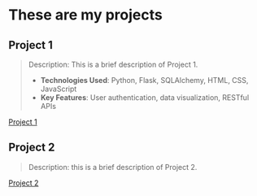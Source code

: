 # These are my projects

## Project 1
> Description: This is a brief description of Project 1.
> - **Technologies Used**: Python, Flask, SQLAlchemy, HTML, CSS, JavaScript
> - **Key Features**: User authentication, data visualization, RESTful APIs
> 
[Project 1](./projects/project_1.md)

## Project 2
> Description: this is a brief description of Project 2.
> 
[Project 2](./projects/project_2.md)